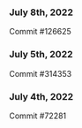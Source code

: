 ### July 8th, 2022

Commit #126625

### July 5th, 2022

Commit #314353


### July 4th, 2022

Commit #72281
